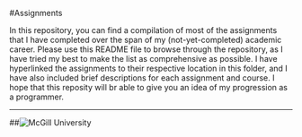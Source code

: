 #Assignments 

In this repository, you can find a compilation of most of the assignments that I have completed over the span of my (not-yet-completed) academic career. Please use this README file to browse through the repository, as I have tried my best to make the list as comprehensive as possible. I have hyperlinked the assignments to their respective location in this folder, and I have also included brief descriptions for each assignment and course. I hope that this reposity will br able to give you an idea of my progression as a programmer.  


---


##![McGill University](http://royalvictoria.mcgill.ca/wp-content/uploads/2014/02/logo_video.png)
